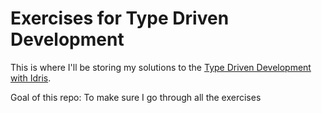 # Exercises for Type Driven Development

This is where I'll be storing my solutions to the [Type Driven Development with Idris](https://www.manning.com/books/type-driven-development-with-idris).

Goal of this repo: To make sure I go through all the exercises
